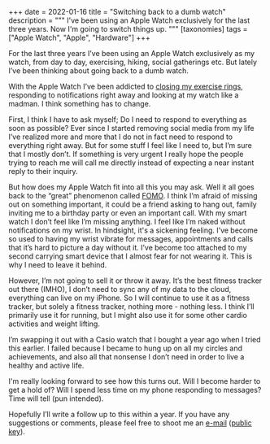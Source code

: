 +++
date = 2022-01-16
title = "Switching back to a dumb watch"
description = """
I've been using an Apple Watch exclusively for the last three years. Now I'm
going to switch things up.
"""
[taxonomies]
tags = ["Apple Watch", "Apple", "Hardware"]
+++

For the last three years I’ve been using an Apple Watch exclusively as my watch,
from day to day, exercising, hiking, social gatherings etc. But lately I’ve been
thinking about going back to a dumb watch.

With the Apple Watch I’ve been addicted to
[closing my exercise rings](https://www.apple.com/watch/close-your-rings/),
responding to notifications right away and looking at my watch like a madman. I
think something has to change.

First, I think I have to ask myself; Do I need to respond to everything as soon
as possible? Ever since I started removing social media from my life I’ve
realized more and more that I do not in fact need to respond to everything right
away. But for some stuff I feel like I need to, but I’m sure that I mostly
don’t. If something is very urgent I really hope the people trying to reach me
will call me directly instead of expecting a near instant reply to their
inquiry.

But how does my Apple Watch fit into all this you may ask. Well it all goes back
to the “great” phenomenon called
[FOMO](https://en.wikipedia.org/wiki/Fear_of_missing_out). I think I’m afraid of
missing out on something important, it could be a friend asking to hang out,
family inviting me to a birthday party or even an important call. With my smart
watch I don’t feel like I’m missing anything. I feel like I’m naked without
notifications on my wrist. In hindsight, it's a sickening feeling. I’ve become
so used to having my wrist vibrate for messages, appointments and calls that
it’s hard to picture a day without it. I’ve become too attached to my second
carrying smart device that I almost fear for not wearing it. This is why I need
to leave it behind.

However, I’m not going to sell it or throw it away. It’s the best fitness
tracker out there (IMHO), I don’t need to sync any of my data to the cloud,
everything can live on my iPhone. So I will continue to use it as a fitness
tracker, but solely a fitness tracker, nothing more - nothing less. I think I’ll
primarily use it for running, but I might also use it for some other cardio
activities and weight lifting.

I’m swapping it out with a Casio watch that I bought a year ago when I tried
this earlier. I failed because I became to hung up on all my circles and
achievements, and also all that nonsense I don’t need in order to live a healthy
and active life.

I'm really looking forward to see how this turns out. Will I become harder to
get a hold of? Will I spend less time on my phone responding to messages? Time
will tell (pun intended).

Hopefully I’ll write a follow up to this within a year. If you have any
suggestions or comments, please feel free to shoot me an
[e-mail](mailto:tim@harek.dev) ([public key](/key)).

